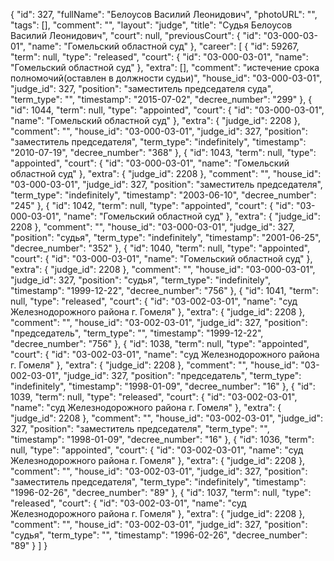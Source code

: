{
    "id": 327,
    "fullName": "Белоусов Василий Леонидович",
    "photoURL": "",
    "tags": [],
    "comment": "",
    "layout": "judge",
    "title": "Судья Белоусов Василий Леонидович",
    "court": null,
    "previousCourt": {
        "id": "03-000-03-01",
        "name": "Гомельский областной суд"
    },
    "career": [
        {
            "id": 59267,
            "term": null,
            "type": "released",
            "court": {
                "id": "03-000-03-01",
                "name": "Гомельский областной суд"
            },
            "extra": [],
            "comment": "истечение срока полномочий(оставлен в должности судьи)",
            "house_id": "03-000-03-01",
            "judge_id": 327,
            "position": "заместитель председателя суда",
            "term_type": "",
            "timestamp": "2015-07-02",
            "decree_number": "299"
        },
        {
            "id": 1044,
            "term": null,
            "type": "appointed",
            "court": {
                "id": "03-000-03-01",
                "name": "Гомельский областной суд"
            },
            "extra": {
                "judge_id": 2208
            },
            "comment": "",
            "house_id": "03-000-03-01",
            "judge_id": 327,
            "position": "заместитель председателя",
            "term_type": "indefinitely",
            "timestamp": "2010-07-19",
            "decree_number": "368"
        },
        {
            "id": 1043,
            "term": null,
            "type": "appointed",
            "court": {
                "id": "03-000-03-01",
                "name": "Гомельский областной суд"
            },
            "extra": {
                "judge_id": 2208
            },
            "comment": "",
            "house_id": "03-000-03-01",
            "judge_id": 327,
            "position": "заместитель председателя",
            "term_type": "indefinitely",
            "timestamp": "2003-06-10",
            "decree_number": "245"
        },
        {
            "id": 1042,
            "term": null,
            "type": "appointed",
            "court": {
                "id": "03-000-03-01",
                "name": "Гомельский областной суд"
            },
            "extra": {
                "judge_id": 2208
            },
            "comment": "",
            "house_id": "03-000-03-01",
            "judge_id": 327,
            "position": "судья",
            "term_type": "indefinitely",
            "timestamp": "2001-06-25",
            "decree_number": "352"
        },
        {
            "id": 1040,
            "term": null,
            "type": "appointed",
            "court": {
                "id": "03-000-03-01",
                "name": "Гомельский областной суд"
            },
            "extra": {
                "judge_id": 2208
            },
            "comment": "",
            "house_id": "03-000-03-01",
            "judge_id": 327,
            "position": "судья",
            "term_type": "indefinitely",
            "timestamp": "1999-12-22",
            "decree_number": "756"
        },
        {
            "id": 1041,
            "term": null,
            "type": "released",
            "court": {
                "id": "03-002-03-01",
                "name": "суд Железнодорожного района г. Гомеля"
            },
            "extra": {
                "judge_id": 2208
            },
            "comment": "",
            "house_id": "03-002-03-01",
            "judge_id": 327,
            "position": "председатель",
            "term_type": "",
            "timestamp": "1999-12-22",
            "decree_number": "756"
        },
        {
            "id": 1038,
            "term": null,
            "type": "appointed",
            "court": {
                "id": "03-002-03-01",
                "name": "суд Железнодорожного района г. Гомеля"
            },
            "extra": {
                "judge_id": 2208
            },
            "comment": "",
            "house_id": "03-002-03-01",
            "judge_id": 327,
            "position": "председатель",
            "term_type": "indefinitely",
            "timestamp": "1998-01-09",
            "decree_number": "16"
        },
        {
            "id": 1039,
            "term": null,
            "type": "released",
            "court": {
                "id": "03-002-03-01",
                "name": "суд Железнодорожного района г. Гомеля"
            },
            "extra": {
                "judge_id": 2208
            },
            "comment": "",
            "house_id": "03-002-03-01",
            "judge_id": 327,
            "position": "заместитель председателя",
            "term_type": "",
            "timestamp": "1998-01-09",
            "decree_number": "16"
        },
        {
            "id": 1036,
            "term": null,
            "type": "appointed",
            "court": {
                "id": "03-002-03-01",
                "name": "суд Железнодорожного района г. Гомеля"
            },
            "extra": {
                "judge_id": 2208
            },
            "comment": "",
            "house_id": "03-002-03-01",
            "judge_id": 327,
            "position": "заместитель председателя",
            "term_type": "indefinitely",
            "timestamp": "1996-02-26",
            "decree_number": "89"
        },
        {
            "id": 1037,
            "term": null,
            "type": "released",
            "court": {
                "id": "03-002-03-01",
                "name": "суд Железнодорожного района г. Гомеля"
            },
            "extra": {
                "judge_id": 2208
            },
            "comment": "",
            "house_id": "03-002-03-01",
            "judge_id": 327,
            "position": "судья",
            "term_type": "",
            "timestamp": "1996-02-26",
            "decree_number": "89"
        }
    ]
}
